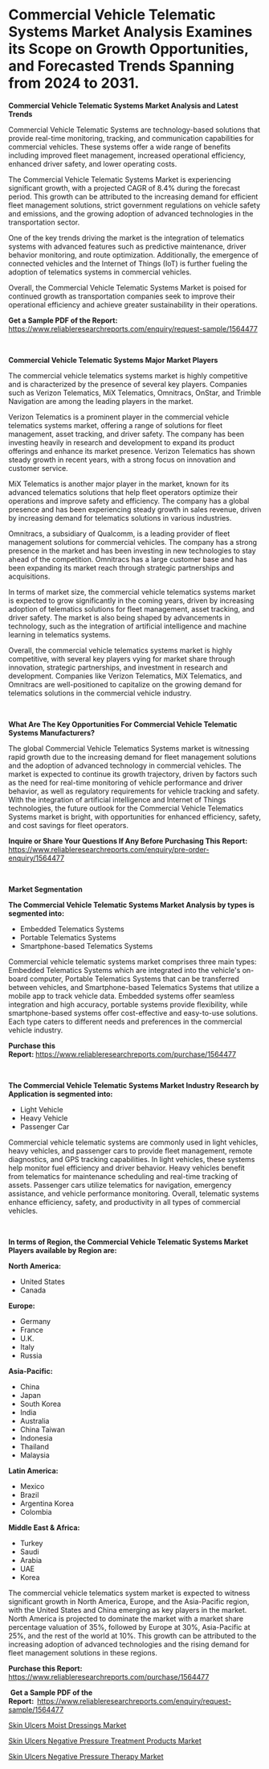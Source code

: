 <p><h1>Commercial Vehicle Telematic Systems Market Analysis Examines its Scope on Growth Opportunities, and Forecasted Trends Spanning from 2024 to 2031.</h1></p><p><strong>Commercial Vehicle Telematic Systems Market Analysis and Latest Trends</strong></p>
<p><p>Commercial Vehicle Telematic Systems are technology-based solutions that provide real-time monitoring, tracking, and communication capabilities for commercial vehicles. These systems offer a wide range of benefits including improved fleet management, increased operational efficiency, enhanced driver safety, and lower operating costs.</p><p>The Commercial Vehicle Telematic Systems Market is experiencing significant growth, with a projected CAGR of 8.4% during the forecast period. This growth can be attributed to the increasing demand for efficient fleet management solutions, strict government regulations on vehicle safety and emissions, and the growing adoption of advanced technologies in the transportation sector.</p><p>One of the key trends driving the market is the integration of telematics systems with advanced features such as predictive maintenance, driver behavior monitoring, and route optimization. Additionally, the emergence of connected vehicles and the Internet of Things (IoT) is further fueling the adoption of telematics systems in commercial vehicles.</p><p>Overall, the Commercial Vehicle Telematic Systems Market is poised for continued growth as transportation companies seek to improve their operational efficiency and achieve greater sustainability in their operations.</p></p>
<p><strong>Get a Sample PDF of the Report:&nbsp;</strong> <a href="https://www.reliableresearchreports.com/enquiry/request-sample/1564477">https://www.reliableresearchreports.com/enquiry/request-sample/1564477</a></p>
<p>&nbsp;</p>
<p><strong>Commercial Vehicle Telematic Systems Major Market Players</strong></p>
<p><p>The commercial vehicle telematics systems market is highly competitive and is characterized by the presence of several key players. Companies such as Verizon Telematics, MiX Telematics, Omnitracs, OnStar, and Trimble Navigation are among the leading players in the market.</p><p>Verizon Telematics is a prominent player in the commercial vehicle telematics systems market, offering a range of solutions for fleet management, asset tracking, and driver safety. The company has been investing heavily in research and development to expand its product offerings and enhance its market presence. Verizon Telematics has shown steady growth in recent years, with a strong focus on innovation and customer service.</p><p>MiX Telematics is another major player in the market, known for its advanced telematics solutions that help fleet operators optimize their operations and improve safety and efficiency. The company has a global presence and has been experiencing steady growth in sales revenue, driven by increasing demand for telematics solutions in various industries.</p><p>Omnitracs, a subsidiary of Qualcomm, is a leading provider of fleet management solutions for commercial vehicles. The company has a strong presence in the market and has been investing in new technologies to stay ahead of the competition. Omnitracs has a large customer base and has been expanding its market reach through strategic partnerships and acquisitions.</p><p>In terms of market size, the commercial vehicle telematics systems market is expected to grow significantly in the coming years, driven by increasing adoption of telematics solutions for fleet management, asset tracking, and driver safety. The market is also being shaped by advancements in technology, such as the integration of artificial intelligence and machine learning in telematics systems.</p><p>Overall, the commercial vehicle telematics systems market is highly competitive, with several key players vying for market share through innovation, strategic partnerships, and investment in research and development. Companies like Verizon Telematics, MiX Telematics, and Omnitracs are well-positioned to capitalize on the growing demand for telematics solutions in the commercial vehicle industry.</p></p>
<p>&nbsp;</p>
<p><strong>What Are The Key Opportunities For Commercial Vehicle Telematic Systems Manufacturers?</strong></p>
<p><p>The global Commercial Vehicle Telematics Systems market is witnessing rapid growth due to the increasing demand for fleet management solutions and the adoption of advanced technology in commercial vehicles. The market is expected to continue its growth trajectory, driven by factors such as the need for real-time monitoring of vehicle performance and driver behavior, as well as regulatory requirements for vehicle tracking and safety. With the integration of artificial intelligence and Internet of Things technologies, the future outlook for the Commercial Vehicle Telematics Systems market is bright, with opportunities for enhanced efficiency, safety, and cost savings for fleet operators.</p></p>
<p><strong>Inquire or Share Your Questions If Any Before Purchasing This Report:</strong> <a href="https://www.reliableresearchreports.com/enquiry/pre-order-enquiry/1564477">https://www.reliableresearchreports.com/enquiry/pre-order-enquiry/1564477</a></p>
<p>&nbsp;</p>
<p><strong>Market Segmentation</strong></p>
<p><strong>The Commercial Vehicle Telematic Systems Market Analysis by types is segmented into:</strong></p>
<p><ul><li>Embedded Telematics Systems</li><li>Portable Telematics Systems</li><li>Smartphone-based Telematics Systems</li></ul></p>
<p><p>Commercial vehicle telematic systems market comprises three main types: Embedded Telematics Systems which are integrated into the vehicle's on-board computer, Portable Telematics Systems that can be transferred between vehicles, and Smartphone-based Telematics Systems that utilize a mobile app to track vehicle data. Embedded systems offer seamless integration and high accuracy, portable systems provide flexibility, while smartphone-based systems offer cost-effective and easy-to-use solutions. Each type caters to different needs and preferences in the commercial vehicle industry.</p></p>
<p><strong>Purchase this Report:&nbsp;</strong><a href="https://www.reliableresearchreports.com/purchase/1564477">https://www.reliableresearchreports.com/purchase/1564477</a></p>
<p>&nbsp;</p>
<p><strong>The Commercial Vehicle Telematic Systems Market Industry Research by Application is segmented into:</strong></p>
<p><ul><li>Light Vehicle</li><li>Heavy Vehicle</li><li>Passenger Car</li></ul></p>
<p><p>Commercial vehicle telematic systems are commonly used in light vehicles, heavy vehicles, and passenger cars to provide fleet management, remote diagnostics, and GPS tracking capabilities. In light vehicles, these systems help monitor fuel efficiency and driver behavior. Heavy vehicles benefit from telematics for maintenance scheduling and real-time tracking of assets. Passenger cars utilize telematics for navigation, emergency assistance, and vehicle performance monitoring. Overall, telematic systems enhance efficiency, safety, and productivity in all types of commercial vehicles.</p></p>
<p>&nbsp;</p>
<p><strong>In terms of Region, the Commercial Vehicle Telematic Systems Market Players available by Region are:</strong></p>
<p>
    <p> <strong> North America: </strong>
        <ul>
            <li>United States</li>
            <li>Canada</li>
        </ul>
        </p> 
    <p> <strong> Europe: </strong>
        <ul>
            <li>Germany</li>
            <li>France</li>
            <li>U.K.</li>
            <li>Italy</li>
            <li>Russia</li>
        </ul>
        </p> 
    <p> <strong> Asia-Pacific: </strong>
        <ul>
            <li>China</li>
            <li>Japan</li>
            <li>South Korea</li>
            <li>India</li>
            <li>Australia</li>
            <li>China Taiwan</li>
            <li>Indonesia</li>
            <li>Thailand</li>
            <li>Malaysia</li>
        </ul>
        </p> 
    <p> <strong> Latin America: </strong>
        <ul>
            <li>Mexico</li>
            <li>Brazil</li>
            <li>Argentina Korea</li>
            <li>Colombia</li>
        </ul>
        </p> 
    <p> <strong> Middle East & Africa: </strong>
        <ul>
            <li>Turkey</li>
            <li>Saudi</li>
            <li>Arabia</li>
            <li>UAE</li>
            <li>Korea</li>
        </ul>
    </p>
    </p>
<p><p>The commercial vehicle telematics system market is expected to witness significant growth in North America, Europe, and the Asia-Pacific region, with the United States and China emerging as key players in the market. North America is projected to dominate the market with a market share percentage valuation of 35%, followed by Europe at 30%, Asia-Pacific at 25%, and the rest of the world at 10%. This growth can be attributed to the increasing adoption of advanced technologies and the rising demand for fleet management solutions in these regions.</p></p>
<p><strong>Purchase this Report: </strong><a href="https://www.reliableresearchreports.com/purchase/1564477">https://www.reliableresearchreports.com/purchase/1564477</a></p>
<p>&nbsp;<strong>Get a Sample PDF of the Report:&nbsp;&nbsp;</strong><a href="https://www.reliableresearchreports.com/enquiry/request-sample/1564477">https://www.reliableresearchreports.com/enquiry/request-sample/1564477</a></p>
<p><strong></strong></p>
<p><p><a href="https://view.publitas.com/reportprime-1/skin-ulcers-moist-dressings-market-research-report-provides-critical-insights-that-can-help-shape-business-development-and-investment-strategies/">Skin Ulcers Moist Dressings Market</a></p><p><a href="https://view.publitas.com/reportprime-1/skin-ulcers-negative-pressure-treatment-products-market-share-market-new-trends-analysis-report-by-type-by-application-by-end-use-by-region-and-segment-forecasts-2023-2030/">Skin Ulcers Negative Pressure Treatment Products Market</a></p><p><a href="https://view.publitas.com/reportprime-1/skin-ulcers-negative-pressure-therapy-market-insights-market-players-and-forecast-till-2030/">Skin Ulcers Negative Pressure Therapy Market</a></p></p>